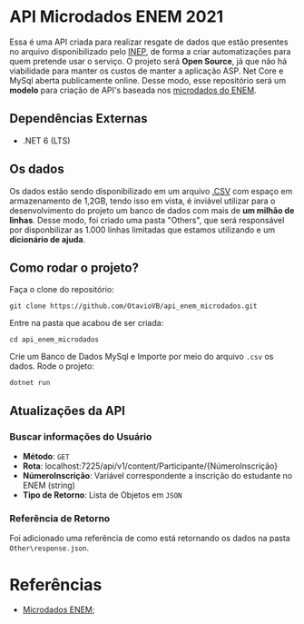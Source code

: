 ﻿# API Microdados ENEM 2021

Essa é uma API criada para realizar resgate de dados que estão presentes no arquivo disponibilizado pelo [INEP](https://www.gov.br/inep/pt-br), de forma a criar automatizações para quem pretende usar o serviço. O projeto será **Open Source**, já que não há viabilidade para manter os custos de manter a aplicação ASP. Net Core e MySql aberta publicamente online. Desse modo, esse repositório será um **modelo** para criação de API's baseada nos [microdados do ENEM](https://www.gov.br/inep/pt-br/acesso-a-informacao/dados-abertos/microdados/enem).

## Dependências Externas

- .NET 6 (LTS)

## Os dados

Os dados estão sendo disponibilizado em um arquivo [.CSV](https://pt.wikipedia.org/wiki/Comma-separated_values) com espaço em armazenamento de 1,2GB, tendo isso em vista, é inviável utilizar para o desenvolvimento do projeto um banco de dados com mais de **um milhão de linhas**. Desse modo, foi criado uma pasta "Others", que será responsável por disponbilizar as 1.000 linhas limitadas que estamos utilizando e um **dicionário de ajuda**.

## Como rodar o projeto?

Faça o clone do repositório:

```
git clone https://github.com/OtavioVB/api_enem_microdados.git
```

Entre na pasta que acabou de ser criada:

```
cd api_enem_microdados
```

Crie um Banco de Dados MySql e Importe por meio do arquivo `.csv` os dados. Rode o projeto:

```
dotnet run
```

## Atualizações da API

### Buscar informações do Usuário

- **Método**: `GET`
- **Rota**: localhost:7225/api/v1/content/Participante/{NúmeroInscrição}
- **NúmeroInscrição**: Variável correspondente a inscrição do estudante no ENEM (string)
- **Tipo de Retorno**: Lista de Objetos em `JSON`

### Referência de Retorno

Foi adicionado uma referência de como está retornando os dados na pasta `Other\response.json`.

# Referências
- [Microdados ENEM](https://www.gov.br/inep/pt-br/acesso-a-informacao/dados-abertos/microdados/enem);
